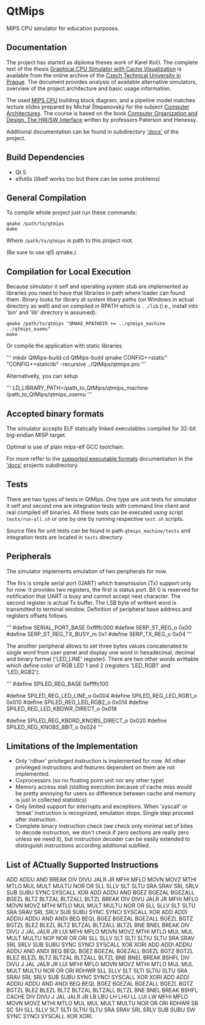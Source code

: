 QtMips
======
MIPS CPU simulator for education purposes.

Documentation
-------------
The project has started as diploma theses work of Karel Kočí.
The complete text of the thesis [Graphical CPU Simulator with
Cache Visualization](https://dspace.cvut.cz/bitstream/handle/10467/76764/F3-DP-2018-Koci-Karel-diploma.pdf)
is available from the online archive of
the [Czech Technical University in Prague](https://www.cvut.cz/).
The document provides analysis of available alternative simulators,
overview of the project architecture and basic usage
information.

The used [MIPS CPU](https://en.wikipedia.org/wiki/MIPS_architecture) building block diagram,
and a pipeline model matches lecture slides prepared by Michal Štepanovský for the subject
[Computer Architectures](https://cw.fel.cvut.cz/wiki/courses/b35apo/start).
The course is based on the book  [Computer Organization and Design, The HW/SW Interface](https://www.elsevier.com/books/computer-organization-and-design-mips-edition/patterson/978-0-12-407726-3) written by
professors Paterson and Henessy.

Additional documentation can be found in subdirectory ['docs'](docs)
of the project.

Build Dependencies
------------------
* Qt 5
* elfutils (libelf works too but there can be some problems)

General Compilation
-------------------
To compile whole project just run these commands:
```
qmake /path/to/qtmips
make
```
Where `/path/to/qtmips` is path to this project root.

(Be sure to use qt5 qmake.)

Compilation for Local Execution
-------------------------------
Because simulator it self and operating system stub are implemented as libraries you
need to have that libraries in path where loader can found them. Binary looks for library
at system libary paths (on Windows in actual directory as well) and on compiled in
RPATH which is `../lib` (i.e., install into 'bin' and 'lib' directory is assumed):

```
qmake /path/to/qtmips "QMAKE_RPATHDIR += ../qtmips_machine ../qtmips_osemu"
make
```

Or compile the application with static libraries

'''
mkdir QtMips-build
cd QtMips-build
qmake CONFIG+=static" "CONFIG+=staticlib" -recursive ../QtMips/qtmips.pro
'''

Alternativelly, you can setup

'''
LD_LIBRARY_PATH=/path_to_QtMips/qtmips_machine /path_to_QtMips/qtmips_osemu
'''

Accepted binary formats
------------------------
The simulator accepts ELF statically linked executables
compiled for 32-bit big-endian MISP target.

Optimal is use of plain mips-elf GCC toolchain.

For more reffer to the [supported executable formats](docs/exec-formats-and-tools.md)
documentation in the ['docs'](docs) projects subdirectory.

Tests
-----
There are two types of tests in QtMips. One type are unit tests for simulator it
self and second one are integration tests with command line client and real
compiled elf binaries. All these tests can be executed using script
`tests/run-all.sh` or one by one by running respective `test.sh` scripts.

Source files for unit tests can be found in path `qtmips_machine/tests` and
integration tests are located in `tests` directory.

Peripherals
-----------

The simulator implements emulation of two peripherals for now.

The firs is simple serial port (UART) which transmission
(Tx) support only for now. It provides two registers, the
first is status port. Bit 0 is reserved for notification
that UART is busy and cannot accept next character.
The second register is actual Tx buffer. The LSB byte
of writtent word is transmitted to terminal window.
Definition of peripheral base address and registers
offsets follows.

'''
#define SERIAL_PORT_BASE   0xffffc000
#define SERP_ST_REG_o            0x00
#define SERP_ST_REG_TX_BUSY_m     0x1
#define SERP_TX_REG_o            0x04
'''

The another peripheral allows to set three bytes values
concatenated to single word from user panel and
display one word in hexadecimal, decimal and binary
format ('LED_LINE' register). There are two other
words writtable which define color of RGB LED 1 and 2
(registers 'LED_RGB1' and 'LED_RGB2').

'''
#define SPILED_REG_BASE    0xffffc100

#define SPILED_REG_LED_LINE_o           0x004
#define SPILED_REG_LED_RGB1_o           0x010
#define SPILED_REG_LED_RGB2_o           0x014
#define SPILED_REG_LED_KBDWR_DIRECT_o   0x018

#define SPILED_REG_KBDRD_KNOBS_DIRECT_o 0x020
#define SPILED_REG_KNOBS_8BIT_o         0x024
'''

Limitations of the Implementation
---------------------------------
* Only 'rdhwr' privileged instruction is implemented for now. All other privileged
  instructions and features dependent on them are not implemented.
* Coprocessors (so no floating point unit nor any other type)
* Memory access stall (stalling execution because of cache miss would be pretty
  annoying for users so difference between cache and memory is just in collected
  statistics)
* Only limited support for interrupts and exceptions. When 'syscall' or 'break'
  instruction is recognized, emulation stops. Single step proceed after instruction.
* Complete binary instruction check (we check only minimal set of bites to decode
  instruction, we don't check if zero sections are really zero unless we need it),
  but instruction decoder can be easily extended to distinguish instructions
  according additional subfiled.
  
List of ACtually Supported Instructions
---------------------------------------
ADD ADDU AND BREAK DIV DIVU JALR JR MFHI MFLO MOVN MOVZ MTHI MTLO MUL MULT MULTU NOR OR SLL SLLV SLT SLTU SRA SRAV SRL SRLV SUB SUBU SYNC SYSCALL XOR ADD ADDU AND BGEZ BGEZAL BGEZALL BGEZL BLTZ BLTZAL BLTZALL BLTZL BREAK DIV DIVU JALR JR MFHI MFLO MOVN MOVZ MTHI MTLO MUL MULT MULTU NOR OR SLL SLLV SLT SLTU SRA SRAV SRL SRLV SUB SUBU SYNC SYNCI SYSCALL XOR ADD ADDI ADDIU ADDU AND ANDI BEQ BEQL BGEZ BGEZAL BGEZALL BGEZL BGTZ BGTZL BLEZ BLEZL BLTZ BLTZAL BLTZALL BLTZL BNE BNEL BREAK DIV DIVU J JAL JALR JR LUI MFHI MFLO MOVN MOVZ MTHI MTLO MUL MUL MULT MULTU NOP NOR OR ORI SLL SLLV SLT SLTI SLTIU SLTU SRA SRAV SRL SRLV SUB SUBU SYNC SYNCI SYSCALL XOR XORI ADD ADDI ADDIU ADDU AND ANDI BEQ BEQL BGEZ BGEZAL BGEZALL BGEZL BGTZ BGTZL BLEZ BLEZL BLTZ BLTZAL BLTZALL BLTZL BNE BNEL BREAK BSHFL DIV DIVU J JAL JALR JR LUI MFHI MFLO MOVN MOVZ MTHI MTLO MUL MUL MULT MULTU NOR OR ORI RDHWR SLL SLLV SLT SLTI SLTIU SLTU SRA SRAV SRL SRLV SUB SUBU SYNC SYNCI SYSCALL XOR XORI ADD ADDI ADDIU ADDU AND ANDI BEQ BEQL BGEZ BGEZAL BGEZALL BGEZL BGTZ BGTZL BLEZ BLEZL BLTZ BLTZAL BLTZALL BLTZL BNE BNEL BREAK BSHFL CACHE DIV DIVU J JAL JALR JR LB LBU LH LHU LL LUI LW MFHI MFLO MOVN MOVZ MTHI MTLO MUL MUL MULT MULTU NOR OR ORI RDHWR SB SC SH SLL SLLV SLT SLTI SLTIU SLTU SRA SRAV SRL SRLV SUB SUBU SW SYNC SYNCI SYSCALL XOR XORI.

